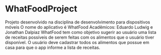 # WhatFoodProject
Projeto desenvolvido na disciplina de desenvolvimento para dispositivos móveis
O nome do aplicativo é WhatFood
Acadêmicos: Eduardo Ludwig e Jonathan Dalpiaz
WhatFood tem como objetivo sugerir ao usuário uma lista de receitas possíveis de serem feitas com os alimentos que o usuário tiver disponível.
O usuário deve cadastrar todos os alimentos que possue em casa para que o app informe a lista de receitas.
